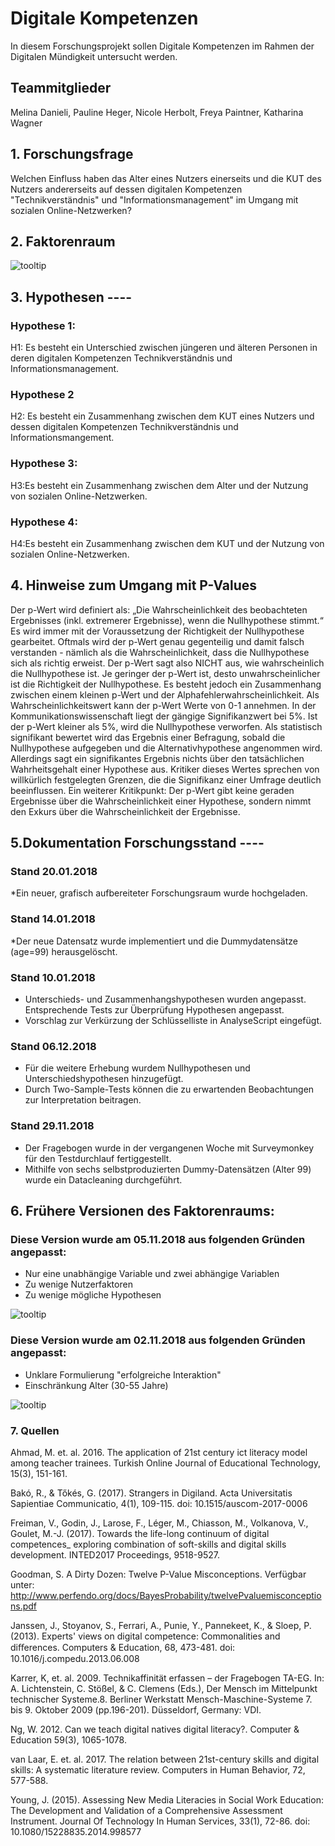 # Digitale Kompetenzen
In diesem Forschungsprojekt sollen Digitale Kompetenzen im Rahmen der Digitalen Mündigkeit untersucht werden.

## Teammitglieder
Melina Danieli, Pauline Heger, Nicole Herbolt, Freya Paintner, Katharina Wagner


## 1. Forschungsfrage
Welchen Einfluss haben das Alter eines Nutzers einerseits und die KUT des Nutzers andererseits auf dessen digitalen Kompetenzen "Technikverständnis" und "Informationsmanagement" im Umgang mit sozialen Online-Netzwerken?

## 2. Faktorenraum

![tooltip](images/forschungsraum.001.jpeg)


## 3. Hypothesen ----

### Hypothese 1:
H1: Es besteht ein Unterschied zwischen jüngeren und älteren Personen in deren digitalen Kompetenzen Technikverständnis und Informationsmanagement.  

### Hypothese 2
H2: Es besteht ein Zusammenhang zwischen dem KUT eines Nutzers und dessen digitalen Kompetenzen Technikverständnis und Informationsmangement.

### Hypothese 3:
H3:Es besteht ein Zusammenhang zwischen dem Alter und der Nutzung von sozialen Online-Netzwerken.

### Hypothese 4:
H4:Es besteht ein Zusammenhang zwischen dem KUT und der Nutzung von sozialen Online-Netzwerken.


## 4. Hinweise zum Umgang mit P-Values
Der p-Wert wird definiert als: „Die Wahrscheinlichkeit des beobachteten Ergebnisses (inkl. extremerer Ergebnisse), wenn die Nullhypothese stimmt.“ Es wird immer mit der Voraussetzung der Richtigkeit der Nullhypothese gearbeitet. Oftmals wird der p-Wert genau gegenteilig und damit falsch verstanden - nämlich als die Wahrscheinlichkeit, dass die Nullhypothese sich als richtig erweist. Der p-Wert sagt also NICHT aus, wie wahrscheinlich die Nullhypothese ist. Je geringer der p-Wert ist, desto unwahrscheinlicher ist die Richtigkeit der Nullhypothese. Es besteht jedoch ein Zusammenhang zwischen einem kleinen p-Wert und der Alphafehlerwahrscheinlichkeit.
Als Wahrscheinlichkeitswert kann der p-Wert Werte von 0-1 annehmen. In der Kommunikationswissenschaft liegt der gängige Signifikanzwert bei 5%. Ist der p-Wert kleiner als 5%, wird die Nullhypothese verworfen. Als statistisch signifikant bewertet wird das Ergebnis einer Befragung, sobald die Nullhypothese aufgegeben und die Alternativhypothese angenommen wird. Allerdings sagt ein signifikantes Ergebnis nichts über den tatsächlichen Wahrheitsgehalt einer Hypothese aus. 
Kritiker dieses Wertes sprechen von willkürlich festgelegten Grenzen, die die Signifikanz einer Umfrage deutlich beeinflussen. Ein weiterer Kritikpunkt: Der p-Wert gibt keine geraden Ergebnisse über die Wahrscheinlichkeit einer Hypothese, sondern nimmt den Exkurs über die Wahrscheinlichkeit der Ergebnisse.


## 5.Dokumentation Forschungsstand ----

### Stand 20.01.2018
*Ein neuer, grafisch aufbereiteter Forschungsraum wurde hochgeladen.

### Stand 14.01.2018
*Der neue Datensatz wurde implementiert und die Dummydatensätze (age=99) herausgelöscht.

### Stand 10.01.2018
* Unterschieds- und Zusammenhangshypothesen wurden angepasst. Entsprechende Tests zur Überprüfung Hypothesen angepasst. 
* Vorschlag zur Verkürzung der Schlüsselliste in AnalyseScript eingefügt.

### Stand 06.12.2018
* Für die weitere Erhebung wurdem Nullhypothesen und Unterschiedshypothesen hinzugefügt. 
* Durch Two-Sample-Tests können die zu erwartenden Beobachtungen zur Interpretation beitragen.

### Stand 29.11.2018
* Der Fragebogen wurde in der vergangenen Woche mit Surveymonkey für den Testdurchlauf fertiggestellt.
* Mithilfe von sechs selbstproduzierten Dummy-Datensätzen (Alter 99) wurde ein Datacleaning durchgeführt.

## 6. Frühere Versionen des Faktorenraums:

### Diese Version wurde am 05.11.2018 aus folgenden Gründen angepasst:

* Nur eine unabhängige Variable und zwei abhängige Variablen
* Zu wenige Nutzerfaktoren
* Zu wenige mögliche Hypothesen

![tooltip](images/DigitaleKompetenzen_FR_021118.png)

### Diese Version wurde am 02.11.2018 aus folgenden Gründen angepasst:

* Unklare Formulierung "erfolgreiche Interaktion"
* Einschränkung Alter (30-55 Jahre)


![tooltip](images/DigitaleKompetenzen_FR_241018.png)


### 7. Quellen

Ahmad, M. et. al. 2016. The application of 21st century ict literacy model among teacher trainees. Turkish Online Journal of Educational Technology, 15(3), 151-161. 

Bakó, R., & Tőkés, G. (2017). Strangers in Digiland. Acta Universitatis Sapientiae
Communicatio, 4(1), 109-115. doi: 10.1515/auscom-2017-0006 

Freiman, V., Godin, J., Larose, F., Léger, M., Chiasson, M., Volkanova, V., Goulet, M.-J.
(2017). Towards the life-long continuum of digital competences_ exploring combination
of soft-skills and digital skills development. INTED2017 Proceedings, 9518-9527.

Goodman, S. A Dirty Dozen: Twelve P-Value Misconceptions. Verfügbar unter:
http://www.perfendo.org/docs/BayesProbability/twelvePvaluemisconceptions.pdf

Janssen, J., Stoyanov, S., Ferrari, A., Punie, Y., Pannekeet, K., & Sloep, P. (2013). Experts'
views on digital competence: Commonalities and diﬀerences. Computers & Education,
68, 473-481. doi: 10.1016/j.compedu.2013.06.008

Karrer, K, et. al. 2009. Technikaffinität erfassen – der Fragebogen TA-EG. In: A. Lichtenstein, C. Stößel, & C. Clemens (Eds.), Der Mensch im Mittelpunkt technischer Systeme.8. Berliner Werkstatt Mensch-Maschine-Systeme 7. bis 9. Oktober 2009 (pp.196-201). Düsseldorf, Germany: VDI.

Ng, W. 2012. Can we teach digital natives digital literacy?. Computer & Education 59(3), 1065-1078.

van Laar, E. et. al. 2017. The relation between 21st-century skills and digital skills: A systematic literature review. Computers in Human Behavior, 72, 577-588.

Young, J. (2015). Assessing New Media Literacies in Social Work Education: The
Development and Validation of a Comprehensive Assessment Instrument. Journal Of
Technology In Human Services, 33(1), 72-86. doi: 10.1080/15228835.2014.998577 
